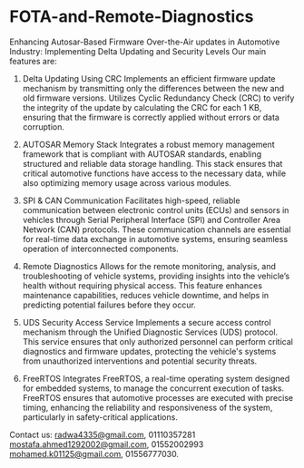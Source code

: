 # FOTA-and-Remote-Diagnostics
Enhancing Autosar-Based Firmware Over-the-Air updates in Automotive Industry: Implementing Delta Updating and Security Levels
Our main features are: 
1. Delta Updating Using CRC
Implements an efficient firmware update mechanism by transmitting only the differences between the new and old firmware versions. Utilizes Cyclic Redundancy Check (CRC) to verify the integrity of the update by calculating the CRC for each 1 KB, ensuring that the firmware is correctly applied without errors or data corruption.

2. AUTOSAR Memory Stack
Integrates a robust memory management framework that is compliant with AUTOSAR standards, enabling structured and reliable data storage handling. This stack ensures that critical automotive functions have access to the necessary data, while also optimizing memory usage across various modules.

3. SPI & CAN Communication
Facilitates high-speed, reliable communication between electronic control units (ECUs) and sensors in vehicles through Serial Peripheral Interface (SPI) and Controller Area Network (CAN) protocols. These communication channels are essential for real-time data exchange in automotive systems, ensuring seamless operation of interconnected components.

4. Remote Diagnostics
Allows for the remote monitoring, analysis, and troubleshooting of vehicle systems, providing insights into the vehicle’s health without requiring physical access. This feature enhances maintenance capabilities, reduces vehicle downtime, and helps in predicting potential failures before they occur.

5. UDS Security Access Service
Implements a secure access control mechanism through the Unified Diagnostic Services (UDS) protocol. This service ensures that only authorized personnel can perform critical diagnostics and firmware updates, protecting the vehicle's systems from unauthorized interventions and potential security threats.

6. FreeRTOS
Integrates FreeRTOS, a real-time operating system designed for embedded systems, to manage the concurrent execution of tasks. FreeRTOS ensures that automotive processes are executed with precise timing, enhancing the reliability and responsiveness of the system, particularly in safety-critical applications.


Contact us:
radwa4335@gmail.com, 01110357281
mostafa.ahmed1292002@gmail.com, 01552002993
mohamed.k01125@gmail.com, 01556777030.
